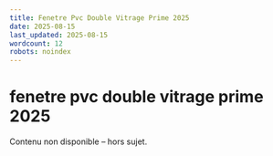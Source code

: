 ```yaml
---
title: Fenetre Pvc Double Vitrage Prime 2025
date: 2025-08-15
last_updated: 2025-08-15
wordcount: 12
robots: noindex
---
```


# fenetre pvc double vitrage prime 2025

Contenu non disponible – hors sujet.
